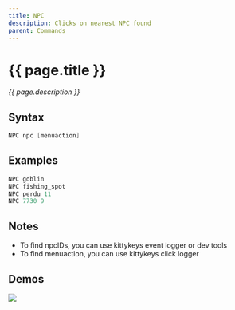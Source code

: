 ```yaml
---
title: NPC
description: Clicks on nearest NPC found
parent: Commands
---
```


# {{ page.title }}

_{{ page.description }}_

## Syntax

```java
NPC npc [menuaction] 
```

## Examples

```java
NPC goblin
NPC fishing_spot
NPC perdu 11
NPC 7730 9
```

## Notes

- To find npcIDs, you can use kittykeys event logger or dev tools
- To find menuaction, you can use kittykeys click logger

## Demos

![](https://i.imgur.com/8G9ThTe.gif)

